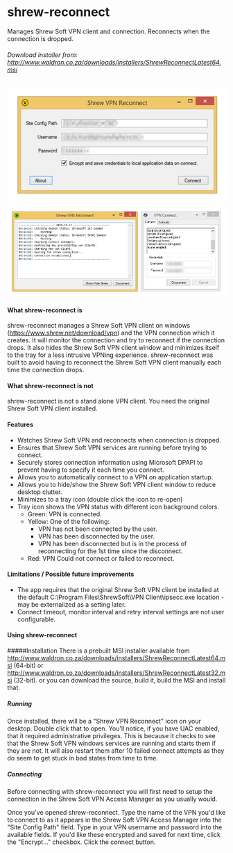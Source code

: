 # shrew-reconnect
Manages Shrew Soft VPN client and connection. Reconnects when the connection is dropped.
###### Download installer from: http://www.waldron.co.za/downloads/installers/ShrewReconnectLatest64.msi

![](https://raw.githubusercontent.com/CamW/shrew-reconnect/master/documentation/images/open.png)
![](https://raw.githubusercontent.com/CamW/shrew-reconnect/master/documentation/images/connected.PNG)

#### What shrew-reconnect is
shrew-reconnect manages a Shrew Soft VPN client on windows (https://www.shrew.net/download/vpn) and the VPN connection which it creates. It will monitor the connection and try to reconnect if the connection drops. It also hides the Shrew Soft VPN client window and minimizes itself to the tray for a less intrusive VPNing experience. shrew-reconnect was built to avoid having to reconnect the Shrew Soft VPN client manually each time the connection drops.

#### What shrew-reconnect is not
shrew-reconnect is not a stand alone VPN client. You need the original Shrew Soft VPN client installed.

#### Features
* Watches Shrew Soft VPN and reconnects when connection is dropped.
* Ensures that Shrew Soft VPN services are running before trying to connect.
* Securely stores connection information using Microsoft DPAPI to prevent having to specify it each time you connect.
* Allows you to automatically connect to a VPN on application startup.
* Allows you to hide/show the Shrew Soft VPN client window to reduce desktop clutter.
* Minimizes to a tray icon (double click the icon to re-open)
* Tray icon shows the VPN status with different icon background colors.
    * Green: VPN is connected.
    * Yellow: One of the following:
      * VPN has not been connected by the user.
      * VPN has been disconnected by the user.
      * VPN has been disconnected but is in the process of reconnecting for the 1st time since the disconnect.
    * Red: VPN Could not connect or failed to reconnect.

#### Limitations / Possible future improvements
* The app requires that the original Shrew Soft VPN client be installed at the default C:\Program Files\ShrewSoft\VPN Client\ipsecc.exe location - may be externalized as a setting later.
* Connect timeout, monitor interval and retry interval settings are not user configurable.

#### Using shrew-reconnect
#####Installation
There is a prebuilt MSI installer available from http://www.waldron.co.za/downloads/installers/ShrewReconnectLatest64.msi (64-bit) or http://www.waldron.co.za/downloads/installers/ShrewReconnectLatest32.msi (32-bit). or you can download the source, build it, build the MSI and install that.

##### Running
Once installed, there will be a "Shrew VPN Reconnect" icon on your desktop. Double click that to open. You'll notice, if you have UAC enabled, that it required administrative privileges. This is because it checks to see that the Shrew Soft VPN windows services are running and starts them if they are not. It will also restart them after 10 failed connect attempts as they do seem to get stuck in bad states from time to time.

##### Connecting
Before connecting with shrew-reconnect you will first need to setup the connection in the Shrew Soft VPN Access Manager as you usually would.

Once you've opened shrew-reconnect. Type the name of the VPN you'd like to connect to as it appears in the Shrew Soft VPN Access Manager into the "Site Config Path" field. Type in your VPN username and password into the available fields. If you'd like these encrypted and saved for next time, click the "Encrypt..." checkbox.
Click the connect button.
